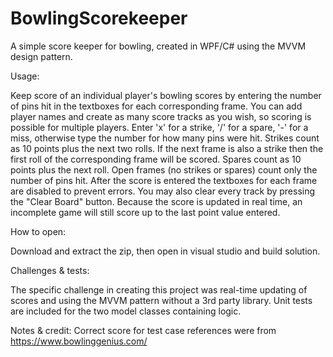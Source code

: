 # BowlingScorekeeper
A simple score keeper for bowling, created in WPF/C# using the MVVM design pattern.

Usage:

Keep score of an individual player's bowling scores by entering the number of pins hit in the textboxes for each corresponding frame.
You can add player names and create as many score tracks as you wish, so scoring is possible for multiple players.
Enter 'x' for a strike, '/' for a spare, '-' for a miss, otherwise type the number for how many pins were hit.
Strikes count as 10 points plus the next two rolls. If the next frame is also a strike then the first roll of the corresponding frame will be scored.
Spares count as 10 points plus the next roll.
Open frames (no strikes or spares) count only the number of pins hit.
After the score is entered the textboxes for each frame are disabled to prevent errors.
You may also clear every track by pressing the "Clear Board" button.
Because the score is updated in real time, an incomplete game will still score up to the last point value entered.

How to open:

Download and extract the zip, then open in visual studio and build solution.

Challenges & tests:

The specific challenge in creating this project was real-time updating of scores and using the MVVM pattern without a 3rd party library.
Unit tests are included for the two model classes containing logic.

Notes & credit:
Correct score for test case references were from https://www.bowlinggenius.com/
